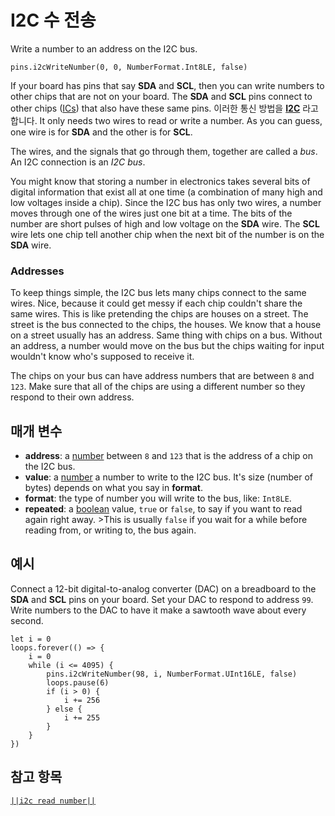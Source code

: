 # I2C 수 전송

Write a number to an address on the I2C bus.

```sig
pins.i2cWriteNumber(0, 0, NumberFormat.Int8LE, false)
```

If your board has pins that say **SDA** and **SCL**, then you can write numbers to other chips that are not on your board. The **SDA** and **SCL** pins connect to other chips ([ICs](https://wikipedia.org/wiki/Integrated_circuit)) that also have these same pins. 이러한 통신 방법을 [**I2C**](https://wikipedia.org/wiki/I2C) 라고 합니다. It only needs two wires to read or write a number. As you can guess, one wire is for **SDA** and the other is for **SCL**.

The wires, and the signals that go through them, together are called a *bus*. An I2C connection is an *I2C bus*.

You might know that storing a number in electronics takes several bits of digital information that exist all at one time (a combination of many high and low voltages inside a chip). Since the I2C bus has only two wires, a number moves through one of the wires just one bit at a time. The bits of the number are short pulses of high and low voltage on the **SDA** wire. The **SCL** wire lets one chip tell another chip when the next bit of the number is on the **SDA** wire.

### Addresses

To keep things simple, the I2C bus lets many chips connect to the same wires. Nice, because it could get messy if each chip couldn't share the same wires. This is like pretending the chips are houses on a street. The street is the bus connected to the chips, the houses. We know that a house on a street usually has an address. Same thing with chips on a bus. Without an address, a number would move on the bus but the chips waiting for input wouldn't know who's supposed to receive it.

The chips on your bus can have address numbers that are between `8` and `123`. Make sure that all of the chips are using a different number so they respond to their own address.

## 매개 변수

* **address**: a [number](types/number) between `8` and `123` that is the address of a chip on the I2C bus.
* **value**: a [number](types/number) a number to write to the I2C bus. It's size (number of bytes) depends on what you say in **format**. 
* **format**: the type of number you will write to the bus, like: `Int8LE`.
* **repeated**: a [boolean](/types/boolean) value, `true` or `false`, to say if you want to read again right away. >This is usually `false` if you wait for a while before reading from, or writing to, the bus again.

## 예시

Connect a 12-bit digital-to-analog converter (DAC) on a breadboard to the **SDA** and **SCL** pins on your board. Set your DAC to respond to address `99`. Write numbers to the DAC to have it make a sawtooth wave about every second.

```blocks
let i = 0
loops.forever(() => {
    i = 0
    while (i <= 4095) {
        pins.i2cWriteNumber(98, i, NumberFormat.UInt16LE, false)
        loops.pause(6)
        if (i > 0) {
            i += 256
        } else {
            i += 255
        }
    }
})
```

## 참고 항목

[`||i2c read number||`](/reference/pins/i2c-read-number)